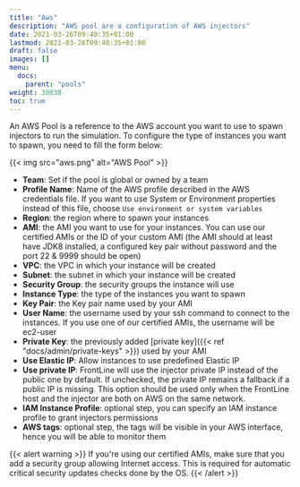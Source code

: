 ```yaml
---
title: "Aws"
description: "AWS pool are a configuration of AWS injectors"
date: 2021-03-26T09:40:35+01:00
lastmod: 2021-03-26T09:40:35+01:00
draft: false
images: []
menu:
  docs:
    parent: "pools"
weight: 30030
toc: true
---
```


An AWS Pool is a reference to the AWS account you want to use to spawn injectors to run the simulation.
To configure the type of instances you want to spawn, you need to fill the form below:

{{< img src="aws.png" alt="AWS Pool" >}}

- **Team**: Set if the pool is global or owned by a team
- **Profile Name**: Name of the AWS profile described in the AWS credentials file. If you want to use System or Environment properties instead of this file, choose `Use environment or system variables`
- **Region**: the region where to spawn your instances
- **AMI**: the AMI you want to use for your instances. You can use our certified AMIs or the ID of your custom AMI (the AMI should at least have JDK8 installed, a configured key pair without password and the port 22 & 9999 should be open)
- **VPC**: the VPC in which your instance will be created
- **Subnet**: the subnet in which your instance will be created
- **Security Group**: the security groups the instance will use
- **Instance Type**: the type of the instances you want to spawn
- **Key Pair**: the Key pair name used by your AMI
- **User Name**: the username used by your ssh command to connect to the instances. If you use one of our certified AMIs, the username will be ec2-user
- **Private Key**: the previously added [private key]({{< ref "docs/admin/private-keys" >}}) used by your AMI
- **Use Elastic IP**: Allow instances to use predefined Elastic IP
- **Use private IP**: FrontLine will use the injector private IP instead of the public one by default. If unchecked, the private IP remains a fallback if a public IP is missing. This option should be used only when the FrontLine host and the injector are both on AWS on the same network.
- **IAM Instance Profile**: optional step, you can specify an IAM instance profile to grant injectors permissions
- **AWS tags**: optional step, the tags will be visible in your AWS interface, hence you will be able to monitor them

{{< alert warning >}}
If you're using our certified AMIs, make sure that you add a security group allowing Internet access.
This is required for automatic critical security updates checks done by the OS.
{{< /alert >}}
